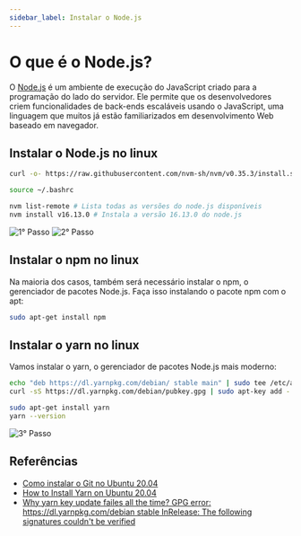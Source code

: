 ```yaml
---
sidebar_label: Instalar o Node.js
---
```


# O que é o Node.js?

O [Node.js](https://nodejs.org/en/) é um ambiente de execução do JavaScript criado para a programação do lado do servidor. Ele permite que os desenvolvedores criem funcionalidades de back-ends escaláveis usando o JavaScript, uma linguagem que muitos já estão familiarizados em desenvolvimento Web baseado em navegador.

## Instalar o Node.js no linux

```bash title="Terminal de Comando"
curl -o- https://raw.githubusercontent.com/nvm-sh/nvm/v0.35.3/install.sh | bash # Isso instalará o script nvm em sua conta de usuário. Para usá-lo, você deve antes gerar seu arquivo .bashrc:

source ~/.bashrc

nvm list-remote # Lista todas as versões do node.js disponíveis
nvm install v16.13.0 # Instala a versão 16.13.0 do node.js
```

![1° Passo](https://i.imgur.com/UnGGMFA.png)
![2° Passo](https://i.imgur.com/b4YpxZ7.png)


## Instalar o npm no linux

Na maioria dos casos, também será necessário instalar o npm, o gerenciador de pacotes Node.js. Faça isso instalando o pacote npm com o apt:

```bash title="Terminal de Comando"
sudo apt-get install npm
```

## Instalar o yarn no linux

Vamos instalar o yarn, o gerenciador de pacotes Node.js mais moderno:

```bash title="Terminal de Comando"
echo "deb https://dl.yarnpkg.com/debian/ stable main" | sudo tee /etc/apt/sources.list.d/yarn.list
curl -sS https://dl.yarnpkg.com/debian/pubkey.gpg | sudo apt-key add -

sudo apt-get install yarn
yarn --version
```

![3° Passo](https://i.imgur.com/5Kic4Yt.png)

## Referências

- [Como instalar o Git no Ubuntu 20.04](https://www.digitalocean.com/community/tutorials/how-to-install-git-on-ubuntu-20-04-pt)
- [How to Install Yarn on Ubuntu 20.04](https://linuxize.com/post/how-to-install-yarn-on-ubuntu-20-04/)
- [Why yarn key update failes all the time? GPG error: https://dl.yarnpkg.com/debian stable InRelease: The following signatures couldn't be verified](https://askubuntu.com/questions/1306111/why-yarn-key-update-failes-all-the-time-gpg-error-https-dl-yarnpkg-com-debia)